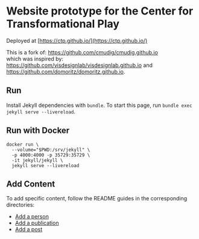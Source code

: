 # Website prototype for the Center for Transformational Play

Deployed at [https://ctp.github.io/](https://ctp.github.io/)

This is a fork of: https://github.com/cmudig/cmudig.github.io <br>
which was inspired by: https://github.com/visdesignlab/visdesignlab.github.io and https://github.com/domoritz/domoritz.github.io. 

## Run

Install Jekyll dependencies with `bundle`. To start this page, run `bundle exec jekyll serve --livereload`.

## Run with Docker

```
docker run \
  --volume="$PWD:/srv/jekyll" \
  -p 4000:4000 -p 35729:35729 \
  -it jekyll/jekyll \
  jekyll serve --livereload
```

## Add Content

To add specific content, follow the README guides in the corresponding directories:

* [Add a person](_people)
* [Add a publication](_publications)
* [Add a post](_posts)
